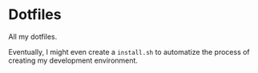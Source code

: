 # Dotfiles

All my dotfiles.

Eventually, I might even create a `install.sh` to automatize the process of creating my development environment.
